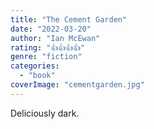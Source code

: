 ```yaml
---
title: "The Cement Garden"
date: "2022-03-20"
author: "Ian McEwan"
rating: "👍👍👍👍"
genre: "fiction"
categories: 
  - "book"
coverImage: "cementgarden.jpg"
---
```


Deliciously dark.

